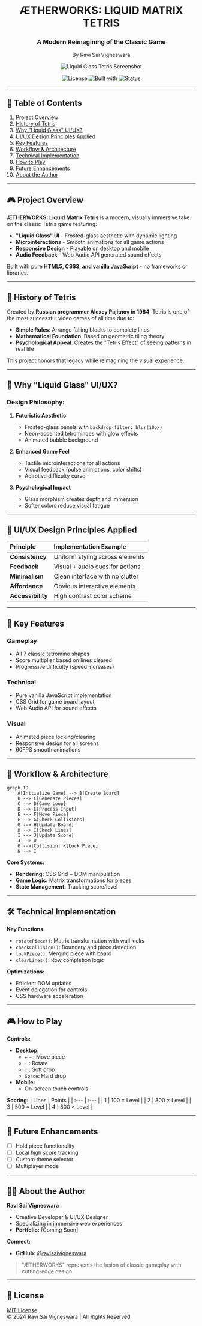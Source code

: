 <div align="center">

<h1>ÆTHERWORKS: LIQUID MATRIX TETRIS</h1>
<h3>A Modern Reimagining of the Classic Game</h3>
<p>By Ravi Sai Vigneswara</p>

<img src="https://github.com/ravisairockey/Liquid_Matrix/blob/main/image.png" alt="Liquid Glass Tetris Screenshot">

<p>
    <img src="https://img.shields.io/badge/License-MIT-blue.svg" alt="License">
    <img src="https://img.shields.io/badge/Built%20with-HTML5%20%7C%20CSS3%20%7C%20JS-orange.svg" alt="Built with">
    <img src="https://img.shields.io/badge/Status-In%20Development-brightgreen.svg" alt="Status">
</p>
</div>

---

## 📜 Table of Contents
1. [Project Overview](#-project-overview)
2. [History of Tetris](#-history-of-tetris)
3. [Why "Liquid Glass" UI/UX?](#-why-liquid-glass-uiux)
4. [UI/UX Design Principles Applied](#-uiux-design-principles-applied)
5. [Key Features](#-key-features)
6. [Workflow & Architecture](#-workflow--architecture)
7. [Technical Implementation](#-technical-implementation)
8. [How to Play](#-how-to-play)
9. [Future Enhancements](#-future-enhancements)
10. [About the Author](#-about-the-author)

---

## 🎮 Project Overview
**ÆTHERWORKS: Liquid Matrix Tetris** is a modern, visually immersive take on the classic Tetris game featuring:

- **"Liquid Glass" UI** - Frosted-glass aesthetic with dynamic lighting
- **Microinteractions** - Smooth animations for all game actions
- **Responsive Design** - Playable on desktop and mobile
- **Audio Feedback** - Web Audio API generated sound effects

Built with pure **HTML5, CSS3, and vanilla JavaScript** - no frameworks or libraries.

---

## 📜 History of Tetris
Created by **Russian programmer Alexey Pajitnov in 1984**, Tetris is one of the most successful video games of all time due to:

- **Simple Rules**: Arrange falling blocks to complete lines
- **Mathematical Foundation**: Based on geometric tiling theory
- **Psychological Appeal**: Creates the "Tetris Effect" of seeing patterns in real life

This project honors that legacy while reimagining the visual experience.

---

## 🪩 Why "Liquid Glass" UI/UX?

### Design Philosophy:
1.  **Futuristic Aesthetic**
    -   Frosted-glass panels with `backdrop-filter: blur(10px)`
    -   Neon-accented tetrominoes with glow effects
    -   Animated bubble background

2.  **Enhanced Game Feel**
    -   Tactile microinteractions for all actions
    -   Visual feedback (pulse animations, color shifts)
    -   Adaptive difficulty curve

3.  **Psychological Impact**
    -   Glass morphism creates depth and immersion
    -   Softer colors reduce visual fatigue

---

## 🎨 UI/UX Design Principles Applied

| Principle | Implementation Example |
| :--- | :--- |
| **Consistency** | Uniform styling across elements |
| **Feedback** | Visual + audio cues for actions |
| **Minimalism** | Clean interface with no clutter |
| **Affordance** | Obvious interactive elements |
| **Accessibility**| High contrast color scheme |

---

## 🚀 Key Features

### Gameplay
- All 7 classic tetromino shapes
- Score multiplier based on lines cleared
- Progressive difficulty (speed increases)

### Technical
- Pure vanilla JavaScript implementation
- CSS Grid for game board layout
- Web Audio API for sound effects

### Visual
- Animated piece locking/clearing
- Responsive design for all screens
- 60FPS smooth animations

---

## 🔧 Workflow & Architecture

```mermaid
graph TD
    A[Initialize Game] --> B[Create Board]
    B --> C[Generate Pieces]
    C --> D{Game Loop}
    D --> E[Process Input]
    E --> F[Move Piece]
    F --> G[Check Collisions]
    G --> H[Update Board]
    H --> I[Check Lines]
    I --> J[Update Score]
    J --> D
    G -->|Collision| K[Lock Piece]
    K --> I
```

**Core Systems:**

-   **Rendering:** CSS Grid + DOM manipulation
-   **Game Logic:** Matrix transformations for pieces
-   **State Management:** Tracking score/level

---

## 🛠 Technical Implementation
**Key Functions:**

-   `rotatePiece()`: Matrix transformation with wall kicks
-   `checkCollision()`: Boundary and piece detection
-   `lockPiece()`: Merging piece with board
-   `clearLines()`: Row completion logic

**Optimizations:**

-   Efficient DOM updates
-   Event delegation for controls
-   CSS hardware acceleration

---

## 🎮 How to Play
**Controls:**

-   **Desktop:**
    -   `←` `→` : Move piece
    -   `↑` : Rotate
    -   `↓` : Soft drop
    -   `Space`: Hard drop
-   **Mobile:**
    -   On-screen touch controls

**Scoring:**
| Lines | Points |
| :--- | :--- |
| 1 | 100 × Level |
| 2 | 300 × Level |
| 3 | 500 × Level |
| 4 | 800 × Level |

---

## 🔮 Future Enhancements

-   [ ] Hold piece functionality
-   [ ] Local high score tracking
-   [ ] Custom theme selector
-   [ ] Multiplayer mode

---

## 👨‍💻 About the Author

**Ravi Sai Vigneswara**

-   Creative Developer & UI/UX Designer
-   Specializing in immersive web experiences
-   **Portfolio:** [Coming Soon]

**Connect:**

-   **GitHub:** [@ravisaivigneswara](https://github.com/ravisaivigneswara)

> "ÆTHERWORKS" represents the fusion of classic gameplay with cutting-edge design.

---

## 📜 License
[MIT License](LICENSE)
<br>
© 2024 Ravi Sai Vigneswara | All Rights Reserved
